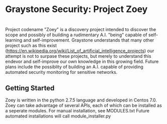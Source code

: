 # Graystone Security: Project Zoey
# 
## 
Project codename "Zoey" is a discovery project intended to discover the scope and possibly of building a rudimentary A.I. "being" capable of self-learning and self-improvement. Graystone understands that many other project such as this exist (https://en.wikipedia.org/wiki/List_of_artificial_intelligence_projects) our attempt is not to surpase these projects, but merely to understand this endevor and self-improve our own knowledge in this growing field. Future plans include the possiblity of building an A.I. capable of providing automated security monitoring for sensitive networks.

## Getting Started

Zoey is written in the python 2.7.5 language and developed in Centos 7.0. Zoey can take advantage of several APIs, each of which can be installed as a seperate modules. For manual installation, see MODULES.txt
Future automated installations will call module_installer.py
